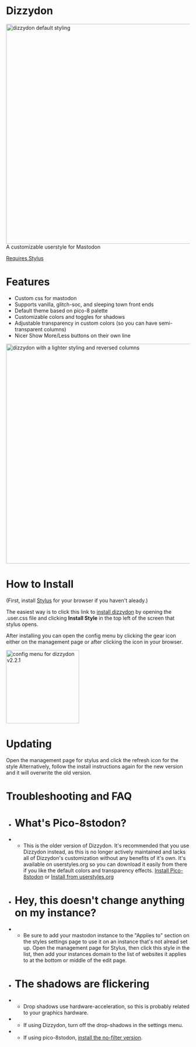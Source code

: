 # Dizzydon
<img src="https://raw.githubusercontent.com/dizzy-labs/dizzydon/master/screenshots/dizzydon-default.png" width="600px" alt="dizzydon default styling">
A customizable userstyle for Mastodon

[Requires Stylus](https://add0n.com/stylus.html)

# Features
* Custom css for mastodon
* Supports vanilla, glitch-soc, and sleeping town front ends
* Default theme based on pico-8 palette
* Customizable colors and toggles for shadows
* Adjustable transparency in custom colors (so you can have semi-transparent columns)
* Nicer Show More/Less buttons on their own line

<img src="https://raw.githubusercontent.com/dizzy-labs/dizzydon/master/screenshots/dizzydon-pink-reverse-columns.png" width="600px" alt="dizzydon with a lighter styling and reversed columns">

# How to Install
(First, install [Stylus](https://add0n.com/stylus.html) for your browser if you haven't aleady.)

The easiest way is to click this link to [install dizzydon](https://raw.githubusercontent.com/dizzy-labs/dizzydon/master/dizzydon_source.user.css) by opening the .user.css file and clicking <b>Install Style</b> in the top left of the screen that stylus opens.

After installing you can open the config menu by clicking the gear icon either on the management page or after clicking the icon in your browser.

<img src="https://raw.githubusercontent.com/dizzy-labs/dizzydon/master/screenshots/dizzydon-configuration.png" width="200px" alt="config menu for dizzydon v2.2.1">

# Updating
Open the management page for stylus and click the refresh icon for the style
Alternatively, follow the install instructions again for the new version and it will overwrite the old version.

# Troubleshooting and FAQ
* # What's Pico-8stodon?
* * This is the older version of Dizzydon. It's recommended that you use Dizzydon instead, as this is no longer actively maintained and lacks all of Dizzydon's customization without any benefits of it's own. It's available on userstyles.org so you can download it easily from there if you like the default colors and transparency effects.
[Install Pico-8stodon](https://raw.githubusercontent.com/dizzy-labs/dizzydon/master/pico-8stodon.user.css) or [Install from userstyles.org](https://userstyles.org/styles/163455/pico-8stodon) 
* # Hey, this doesn't change anything on my instance?
* * Be sure to add your mastodon instance to the "Applies to" section on the styles settings page to use it on an instance that's not alread set up. Open the management page for Stylus, then click this style in the list, then add your instances domain to the list of websites it applies to at the bottom or middle of the edit page.

* # The shadows are flickering
* * Drop shadows use hardware-acceleration, so this is probably related to your graphics hardware.
* * If using Dizzydon, turn off the drop-shadows in the settings menu.
* * If using pico-8stodon, [install the no-filter version](https://raw.githubusercontent.com/dizzy-labs/dizzydon/master/pico-8stodon_no-filter.user.css).
